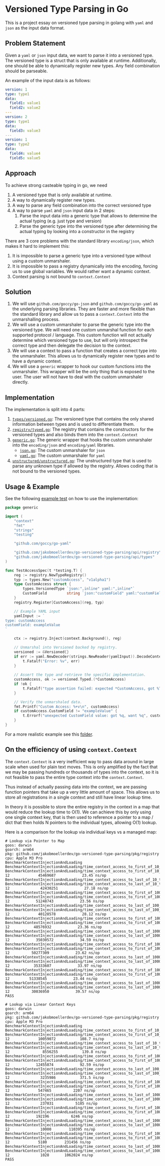 # Versioned Type Parsing in Go

This is a project essay on versioned type parsing in golang with `yaml` and `json` as the input data format.

## Problem Statement

Given a `yaml` or `json` input data, we want to parse it into a versioned 
type. The versioned type is a struct that is only available at runtime.
Additionally, one should be able to dynamically register new types.
Any field combination should be parseable.

An example of the input data is as follows:

```yaml
version: 1
type: type1
data:
  field1: value1
  field2: value2
---
version: 2
type: type1
data:
  field3: value3
---
version: 1
type: type2
data:
  field4: value4
  field5: value5
```

## Approach

To achieve strong casteable typing in go, we need

1. A versioned type that is only available at runtime.
2. A way to dynamically register new types.
3. A way to parse any field combination into the correct versioned type
4. A way to parse `yaml` and `json` input data in 2 steps:
    1. Parse the input data into a generic type that allows to determine the 
       actual typing (e.g. just type and version)
    2. Parse the generic type into the versioned type after determining the 
       actual typing by looking into a constructor in the registry

There are 3 core problems with the standard library `encoding/json`, which 
makes it hard to implement this:

1. It is impossible to parse a generic type into a versioned type without
   using a custom unmarshaler.
2. It is impossible to pass a registry dynamically into the encoding, forcing 
   us to use global variables. We would rather want a dynamic context.
3. Context parsing is not bound to `context.Context`


## Solution

1. We will use `github.com/goccy/go-json` and `github.com/goccy/go-yaml` as 
   the underlying parsing libraries. They are faster and more flexible than 
   the standard library and allow us to pass a `context.Context` into the 
   unmarshalling process.
2. We will use a custom unmarshaler to parse the generic type into the 
   versioned type. We will need one custom unmarshal function for each 
   supported protocol / language. This custom function will not actually 
   determine which versioned type to use, but will only introspect the 
   correct type and then delegate the decision to the context.
3. We will use a context to pass a function that creates a correct type into 
   the unmarshaler. This allows us to dynamically register new types and to have a dynamic context.
4. We will use a `generic` wrapper to hook our custom functions into the 
   unmarshaler. This wrapper will be the only thing that is exposed to the 
   user. The user will not have to deal with the custom unmarshaler directly.

## Implementation

The implementation is split into 4 parts:

1. [`types/versioned.go`](pkg/types/versioned.go): The versioned type that 
   contains the only shared information between types and is used to 
   differentiate them.
2. [`registry/typed.go`](pkg/registry/typed.go): The registry that contains 
   the constructors for the versioned types and also binds them into the 
   `context.Context`
3. [`generic.go`](pkg/generic/generic.go): The generic wrapper that hooks the 
   custom 
   unmarshaler into the `encoding/json` and `encoding/yaml` libraries.
   - [`json.go`](pkg/generic/json.go): The custom unmarshaler for `json`
   - [`yaml.go`](pkg/generic/yaml.go): The custom unmarshaler for `yaml`
4. [`unstructured/unstructured.go`](pkg/unstructured/unstructured.go): The 
   unstructured type that is used to parse any unknown type if allowed by 
   the registry. Allows coding that is not bound to the versioned types.

## Usage & Example

See the following [example test](./README.md) on how to use the implementation:
```go
package generic

import (
	"context"
	"fmt"
	"strings"
	"testing"

	"github.com/goccy/go-yaml"

	"github.com/jakobmoellerdev/go-versioned-type-parsing/api/registry"
	"github.com/jakobmoellerdev/go-versioned-type-parsing/api/types"
)

func TestAccessSpec(t *testing.T) {
	reg := registry.NewTypeRegistry()
	typ := types.New("customAccess", "v1alpha1")
	type CustomAccess struct {
		types.VersionedType `json:",inline" yaml:",inline"`
		CustomField         string `json:"customField" yaml:"customField"`
	}
	registry.Register[CustomAccess](reg, typ)

	// Example YAML input
	yamlInput := `
type: customAccess
customField: exampleValue
`

	ctx := registry.Inject(context.Background(), reg)

	// Unmarshal into Versioned backed by registry.
	versioned := &Versioned{}
	if err := yaml.NewDecoder(strings.NewReader(yamlInput)).DecodeContext(ctx, versioned); err != nil {
        t.Fatalf("Error: %v", err)
	}
	
	// Assert the type and retrieve the specific implementation.
	customAccess, ok := versioned.Typed.(*CustomAccess)
	if !ok {
		t.Fatalf("type assertion failed: expected *CustomAccess, got %T", versioned.Typed)
	}

	// Verify the unmarshaled data.
	fmt.Printf("Custom Access: %+v\n", customAccess)
	if customAccess.CustomField != "exampleValue" {
		t.Errorf("unexpected CustomField value: got %q, want %q", customAccess.CustomField, "exampleValue")
	}
}
```

For a more realistic example see this [folder](pkg/example).

## On the efficiency of using `context.Context`

The `context.Context` is a very inefficient way to pass data around in large 
scale when used for plain text moves.
This is only amplified by the fact that we may be passing hundreds or 
thousands of types into the context, so it is not feasible to pass the 
entire type context into the `context.Context`.

Thus instead of actually passing data into the context, we are passing
function pointers that take up a very little amount of space.
This allows us to store all registrations in a single context and still have 
linear lookup time.

In theory it is possible to store the entire registry in the context in a 
map that would reduce the lookup time to O(1). We can achieve this by only 
using one single context key, that is then used to reference a pointer to a 
map / dict that then holds N pointers to the individual types, allowing O(1) 
lookup.

Here is a comparison for the lookup via individual keys vs a managed map:

```text
# Lookup via Pointer to Map
goos: darwin
goarch: arm64
pkg: github.com/jakobmoellerdev/go-versioned-type-parsing/pkg/registry
cpu: Apple M3 Pro
BenchmarkContextInjectionAndLoading
BenchmarkContextInjectionAndLoading/time_context_access_to_first_of_10_types
BenchmarkContextInjectionAndLoading/time_context_access_to_first_of_10_types-12         	45469687	        23.45 ns/op
BenchmarkContextInjectionAndLoading/time_context_access_to_last_of_10_types
BenchmarkContextInjectionAndLoading/time_context_access_to_last_of_10_types-12          	42430251	        27.18 ns/op
BenchmarkContextInjectionAndLoading/time_context_access_to_first_of_100_types
BenchmarkContextInjectionAndLoading/time_context_access_to_first_of_100_types-12        	51248743	        23.56 ns/op
BenchmarkContextInjectionAndLoading/time_context_access_to_last_of_100_types
BenchmarkContextInjectionAndLoading/time_context_access_to_last_of_100_types-12         	40128578	        28.12 ns/op
BenchmarkContextInjectionAndLoading/time_context_access_to_first_of_1000_types
BenchmarkContextInjectionAndLoading/time_context_access_to_first_of_1000_types-12       	48576932	        23.36 ns/op
BenchmarkContextInjectionAndLoading/time_context_access_to_last_of_1000_types
BenchmarkContextInjectionAndLoading/time_context_access_to_last_of_1000_types-12        	35030572	        34.59 ns/op
BenchmarkContextInjectionAndLoading/time_context_access_to_first_of_10000_types
BenchmarkContextInjectionAndLoading/time_context_access_to_first_of_10000_types-12      	50277309	        23.62 ns/op
BenchmarkContextInjectionAndLoading/time_context_access_to_last_of_10000_types
BenchmarkContextInjectionAndLoading/time_context_access_to_last_of_10000_types-12       	35333607	        33.97 ns/op
BenchmarkContextInjectionAndLoading/time_context_access_to_first_of_100000_types
BenchmarkContextInjectionAndLoading/time_context_access_to_first_of_100000_types-12     	51338545	        23.44 ns/op
BenchmarkContextInjectionAndLoading/time_context_access_to_last_of_100000_types
BenchmarkContextInjectionAndLoading/time_context_access_to_last_of_100000_types-12      	30036950	        39.57 ns/op
PASS
```

```text
# Lookup via Linear Context Keys
goos: darwin
goarch: arm64
pkg: github.com/jakobmoellerdev/go-versioned-type-parsing/pkg/registry
cpu: Apple M3 Pro
BenchmarkContextInjectionAndLoading
BenchmarkContextInjectionAndLoading/time_context_access_to_first_of_10_types
BenchmarkContextInjectionAndLoading/time_context_access_to_first_of_10_types-12         	10059072	       108.7 ns/op
BenchmarkContextInjectionAndLoading/time_context_access_to_last_of_10_types
BenchmarkContextInjectionAndLoading/time_context_access_to_last_of_10_types-12          	 8556255	       139.8 ns/op
BenchmarkContextInjectionAndLoading/time_context_access_to_first_of_100_types
BenchmarkContextInjectionAndLoading/time_context_access_to_first_of_100_types-12        	12455874	        92.59 ns/op
BenchmarkContextInjectionAndLoading/time_context_access_to_last_of_100_types
BenchmarkContextInjectionAndLoading/time_context_access_to_last_of_100_types-12         	 3235986	       371.5 ns/op
BenchmarkContextInjectionAndLoading/time_context_access_to_first_of_1000_types
BenchmarkContextInjectionAndLoading/time_context_access_to_first_of_1000_types-12       	  547465	      2207 ns/op
BenchmarkContextInjectionAndLoading/time_context_access_to_last_of_1000_types
BenchmarkContextInjectionAndLoading/time_context_access_to_last_of_1000_types-12        	  237031	      5185 ns/op
BenchmarkContextInjectionAndLoading/time_context_access_to_first_of_10000_types
BenchmarkContextInjectionAndLoading/time_context_access_to_first_of_10000_types-12      	  192196	      6246 ns/op
BenchmarkContextInjectionAndLoading/time_context_access_to_last_of_10000_types
BenchmarkContextInjectionAndLoading/time_context_access_to_last_of_10000_types-12       	   10000	    110395 ns/op
BenchmarkContextInjectionAndLoading/time_context_access_to_first_of_100000_types
BenchmarkContextInjectionAndLoading/time_context_access_to_first_of_100000_types-12     	    5180	    231456 ns/op
BenchmarkContextInjectionAndLoading/time_context_access_to_last_of_100000_types
BenchmarkContextInjectionAndLoading/time_context_access_to_last_of_100000_types-12      	    1028	   1062024 ns/op
PASS
```